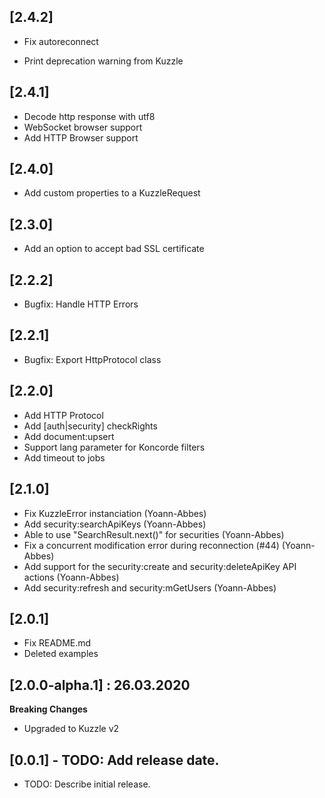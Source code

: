 ## [2.4.2]

- Fix autoreconnect

- Print deprecation warning from Kuzzle

## [2.4.1]

- Decode http response with utf8
- WebSocket browser support
- Add HTTP Browser support

## [2.4.0]

- Add custom properties to a KuzzleRequest

## [2.3.0]

- Add an option to accept bad SSL certificate

## [2.2.2]

- Bugfix: Handle HTTP Errors

## [2.2.1]

- Bugfix: Export HttpProtocol class

## [2.2.0]

- Add HTTP Protocol
- Add [auth|security] checkRights
- Add document:upsert
- Support lang parameter for Koncorde filters
- Add timeout to jobs

## [2.1.0]

- Fix KuzzleError instanciation (Yoann-Abbes)
- Add security:searchApiKeys (Yoann-Abbes)
- Able to use "SearchResult.next()" for securities (Yoann-Abbes)
- Fix a concurrent modification error during reconnection (#44) (Yoann-Abbes)
- Add support for the security:create and security:deleteApiKey API actions (Yoann-Abbes)
- Add security:refresh and security:mGetUsers (Yoann-Abbes)

## [2.0.1]

- Fix README.md
- Deleted examples

## [2.0.0-alpha.1] : 26.03.2020

**Breaking Changes**

- Upgraded to Kuzzle v2

## [0.0.1] - TODO: Add release date.

- TODO: Describe initial release.
